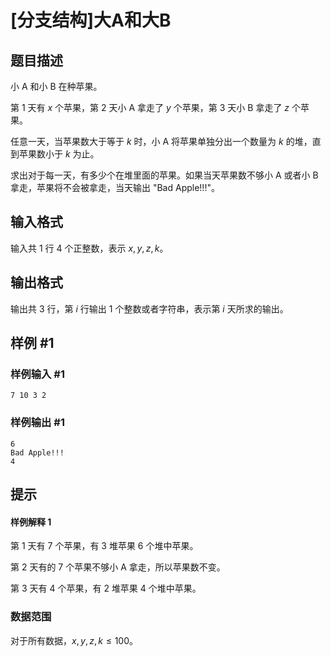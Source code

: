# [分支结构]大A和大B

## 题目描述

小 A 和小 B 在种苹果。

第 $1$ 天有 $x$ 个苹果，第 $2$ 天小 A 拿走了 $y$ 个苹果，第 $3$ 天小 B 拿走了 $z$ 个苹果。

任意一天，当苹果数大于等于 $k$ 时，小 A 将苹果单独分出一个数量为 $k$ 的堆，直到苹果数小于 $k$ 为止。

求出对于每一天，有多少个在堆里面的苹果。如果当天苹果数不够小 A 或者小 B 拿走，苹果将不会被拿走，当天输出 "Bad Apple!!!"。

## 输入格式

输入共 $1$ 行 $4$ 个正整数，表示 $x,y,z,k$。

## 输出格式

输出共 $3$ 行，第 $i$ 行输出 $1$ 个整数或者字符串，表示第 $i$ 天所求的输出。

## 样例 #1

### 样例输入 #1

```
7 10 3 2
```

### 样例输出 #1

```
6
Bad Apple!!!
4
```

## 提示

#### 样例解释 $1$

第 $1$ 天有 $7$ 个苹果，有 $3$ 堆苹果 $6$ 个堆中苹果。

第 $2$ 天有的 $7$ 个苹果不够小 A 拿走，所以苹果数不变。

第 $3$ 天有 $4$ 个苹果，有 $2$ 堆苹果 $4$ 个堆中苹果。

### 数据范围

对于所有数据，$x,y,z,k\leq 100$。